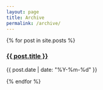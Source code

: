 ```yaml
---
layout: page
title: Archive
permalink: /archive/
---
```


<div class="featured-articles">
  <div class="article-list">
    {% for post in site.posts %}
      <div class="article-item archive">
        <h3 class="article-title">
          <a href="{{ post.url | relative_url }}">{{ post.title }}</a>
          <span class="arrow-icon"></span>
        </h3>
        <p class="article-meta">{{ post.date | date: "%Y-%m-%d" }}</p>
      </div>
    {% endfor %}
  </div>
</div>
